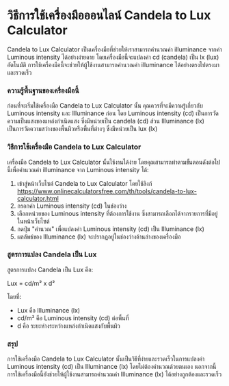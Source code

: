 วิธีการใช้เครื่องมือออนไลน์ Candela to Lux Calculator
=====================================================

Candela to Lux Calculator เป็นเครื่องมือที่ช่วยให้เราสามารถคำนวณค่า illuminance จากค่า Luminous intensity ได้อย่างง่ายดาย โดยเครื่องมือนี้จะแปลงค่า cd (candela) เป็น lx (lux) อัตโนมัติ การใช้เครื่องมือนี้จะช่วยให้ผู้ใช้งานสามารถคำนวณค่า illuminance ได้อย่างตรงไปตรงมาและรวดเร็ว

### ความรู้พื้นฐานของเครื่องมือนี้

ก่อนที่จะเริ่มใช้เครื่องมือ Candela to Lux Calculator นั้น คุณควรที่จะมีความรู้เกี่ยวกับ Luminous intensity และ Illuminance ก่อน โดย Luminous intensity (cd) เป็นการวัดความเป็นแสงของแหล่งกำเนิดแสง ซึ่งมีหน่วยเป็น candela (cd) ส่วน Illuminance (lx) เป็นการวัดความสว่างของพื้นผิวหรือพื้นที่ต่างๆ ซึ่งมีหน่วยเป็น lux (lx)

### วิธีการใช้เครื่องมือ Candela to Lux Calculator

เครื่องมือ Candela to Lux Calculator นั้นใช้งานได้ง่าย โดยคุณสามารถทำตามขั้นตอนดังต่อไปนี้เพื่อคำนวณค่า illuminance จาก Luminous intensity ได้:

1. เข้าสู่หน้าเว็บไซต์ Candela to Lux Calculator โดยใช้ลิงก์ <https://www.onlinecalculatorsfree.com/th/tools/candela-to-lux-calculator.html>
2. กรอกค่า Luminous intensity (cd) ในช่องว่าง
3. เลือกหน่วยของ Luminous intensity ที่ต้องการใช้งาน ซึ่งสามารถเลือกได้จากรายการที่มีอยู่ในหน้าเว็บไซต์
4. กดปุ่ม "คำนวณ" เพื่อแปลงค่า Luminous intensity (cd) เป็น Illuminance (lx)
5. ผลลัพธ์ของ Illuminance (lx) จะปรากฏอยู่ในช่องว่างด้านล่างของเครื่องมือ

### สูตรการแปลง Candela เป็น Lux

สูตรการแปลง Candela เป็น Lux คือ:

Lux = cd/m² x d²

โดยที่:

- Lux คือ Illuminance (lx)
- cd/m² คือ Luminous intensity (cd) ต่อพื้นที่
- d คือ ระยะห่างระหว่างแหล่งกำเนิดแสงกับพื้นผิว

### สรุป

การใช้เครื่องมือ Candela to Lux Calculator นั้นเป็นวิธีที่ง่ายและรวดเร็วในการแปลงค่า Luminous intensity (cd) เป็น Illuminance (lx) โดยไม่ต้องคำนวณด้วยตนเอง นอกจากนี้ การใช้เครื่องมือนี้ยังช่วยให้ผู้ใช้งานสามารถคำนวณค่า Illuminance (lx) ได้อย่างถูกต้องและรวดเร็ว
